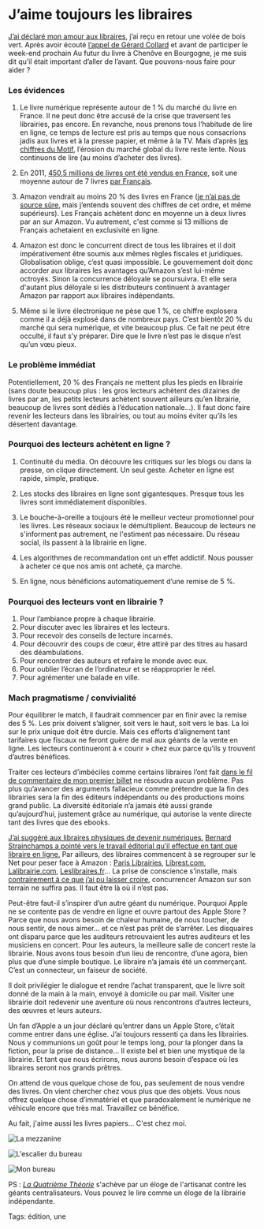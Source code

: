 # J’aime toujours les libraires

[J’ai déclaré mon amour aux libraires](http://blog.tcrouzet.com/2013/03/16/jaime-mon-libraire/), j’ai reçu en retour une volée de bois vert. Après avoir écouté [l’appel de Gérard Collard](http://www.lesdeblogueurs.tv/culture/livre-le-coup-de-gueule-de-gerard-collard/) et avant de participer le week-end prochain <a herf="https://www.facebook.com/Le.futur.du.livre?fref=ts">Au futur du livre à Chenôve en Bourgogne</a>, je me suis dit qu’il était important d’aller de l’avant. Que pouvons-nous faire pour aider ?<span id="more-32268"></span>


### Les évidences

1. Le livre numérique représente autour de 1 % du marché du livre en France. Il ne peut donc être accusé de la crise que traversent les librairies, pas encore. En revanche, nous prenons tous l’habitude de lire en ligne, ce temps de lecture est pris au temps que nous consacrions jadis aux livres et à la presse papier, et même à la TV. Mais d’après [les chiffres du Motif](http://www.lemotif.fr/fr/etudes-et-donnees/chiffres-cles/marche-du-livre), l’érosion du marché global du livre reste lente. Nous continuons de lire (au moins d’acheter des livres).

2. En 2011, [450,5 millions de livres ont été vendus en France](http://www.lemotif.fr/fr/etudes-et-donnees/chiffres-cles/marche-du-livre), soit une moyenne autour de 7 livres [par Français](http://www.insee.fr/fr/themes/document.asp?ref_id=T11F031).

3. Amazon vendrait au moins 20 % des livres en France ([je n’ai pas de source sûre](http://www.actualitte.com/economie/temoignage-quitter-amazon-avant-d-etre-dependant-des-ventes-40538.htm), mais j’entends souvent des chiffres de cet ordre, et même supérieurs). Les Français achètent donc en moyenne un à deux livres par an sur Amazon. Vu autrement, c'est comme si 13 millions de Français achetaient en exclusivité en ligne.

4. Amazon est donc le concurrent direct de tous les libraires et il doit impérativement être soumis aux mêmes règles fiscales et juridiques. Globalisation oblige, c’est quasi impossible. Le gouvernement doit donc accorder aux libraires les avantages qu’Amazon s’est lui-même octroyés. Sinon la concurrence déloyale se poursuivra. Et elle sera d'autant plus déloyale si les distributeurs continuent à avantager Amazon par rapport aux libraires indépendants.

5. Même si le livre électronique ne pèse que 1 %, ce chiffre explosera comme il a déjà explosé dans de nombreux pays. C’est bientôt 20 % du marché qui sera numérique, et vite beaucoup plus. Ce fait ne peut être occulté, il faut s’y préparer. Dire que le livre n’est pas le disque n’est qu’un vœu pieux.


### Le problème immédiat

Potentiellement, 20 % des Français ne mettent plus les pieds en librairie (sans doute beaucoup plus : les gros lecteurs achètent des dizaines de livres par an, les petits lecteurs achètent souvent ailleurs qu’en librairie, beaucoup de livres sont dédiés à l’éducation nationale...). Il faut donc faire revenir les lecteurs dans les librairies, ou tout au moins éviter qu’ils les désertent davantage.

### Pourquoi des lecteurs achètent en ligne ?

1. Continuité du média. On découvre les critiques sur les blogs ou dans la presse, on clique directement. Un seul geste. Acheter en ligne est rapide, simple, pratique.

2. Les stocks des libraires en ligne sont gigantesques. Presque tous les livres sont immédiatement disponibles.

3. Le bouche-à-oreille a toujours été le meilleur vecteur promotionnel pour les livres. Les réseaux sociaux le démultiplient. Beaucoup de lecteurs ne s'informent pas autrement, ne l'estiment pas nécessaire. Du réseau social, ils passent à la librairie en ligne.

4. Les algorithmes de recommandation ont un effet addictif. Nous pousser à acheter ce que nos amis ont acheté, ça marche.

5. En ligne, nous bénéficions automatiquement d’une remise de 5 %.


### Pourquoi des lecteurs vont en librairie ?

1. Pour l’ambiance propre à chaque librairie.
2. Pour discuter avec les libraires et les lecteurs.
3. Pour recevoir des conseils de lecture incarnés.
4. Pour découvrir des coups de cœur, être attiré par des titres au hasard des déambulations.
5. Pour rencontrer des auteurs et refaire le monde avec eux.
6. Pour oublier l’écran de l’ordinateur et se réapproprier le réel.
7. Pour agrémenter une balade en ville.

### Mach pragmatisme / convivialité

Pour équilibrer le match, il faudrait commencer par en finir avec la remise des 5 %. Les prix doivent s’aligner, soit vers le haut, soit vers le bas. La loi sur le prix unique doit être durcie. Mais ces efforts d’alignement tant tarifaires que fiscaux ne feront guère de mal aux géants de la vente en ligne. Les lecteurs continueront à « courir » chez eux parce qu’ils y trouvent d’autres bénéfices.

Traiter ces lecteurs d’imbéciles comme certains libraires l’ont fait [dans le fil de commentaire de mon premier billet](http://blog.tcrouzet.com/2013/03/16/jaime-mon-libraire/#comments) ne résoudra aucun problème. Pas plus qu’avancer des arguments fallacieux comme prétendre que la fin des librairies sera la fin des éditeurs indépendants ou des productions moins grand public. La diversité éditoriale n’a jamais été aussi grande qu’aujourd’hui, justement grâce au numérique, qui autorise la vente directe tant des livres que des ebooks.

[J’ai suggéré aux libraires physiques de devenir numériques.](http://blog.tcrouzet.com/2013/03/16/jaime-mon-libraire/) [Bernard Strainchamps a pointé vers le travail éditorial qu’il effectue en tant que libraire en ligne.](http://blog.feedbooks.com/fr/index.php/2012/09/05/le-roman-policier-nordique-a-lhonneur-sur-feedbooks/) Par ailleurs, des libraires commencent à se regrouper sur le Net pour peser face à Amazon : [Paris Librairies](http://www.parislibrairies.fr/), [Librest.com](http://www.librest.com/), [Lalibrairie.com](http://www.lalibrairie.com/), [Leslibraires.fr](http://www.leslibraires.fr/)… La prise de conscience s’installe, mais [contrairement à ce que j’ai pu laisser croire](http://blog.tcrouzet.com/2013/03/16/jaime-mon-libraire/), concurrencer Amazon sur son terrain ne suffira pas. Il faut être là où il n’est pas.

Peut-être faut-il s’inspirer d’un autre géant du numérique. Pourquoi Apple ne se contente pas de vendre en ligne et ouvre partout des Apple Store ? Parce que nous avons besoin de chaleur humaine, de nous toucher, de nous sentir, de nous aimer… et ce n’est pas prêt de s’arrêter. Les disquaires ont disparu parce que les auditeurs retrouvaient les autres auditeurs et les musiciens en concert. Pour les auteurs, la meilleure salle de concert reste la librairie. Nous avons tous besoin d’un lieu de rencontre, d’une agora, bien plus que d’une simple boutique. Le libraire n’a jamais été un commerçant. C’est un connecteur, un faiseur de société.

Il doit privilégier le dialogue et rendre l’achat transparent, que le livre soit donné de la main à la main, envoyé à domicile ou par mail. Visiter une librairie doit redevenir une aventure où nous rencontrons d’autres lecteurs, des œuvres et leurs auteurs.

Un fan d’Apple a un jour déclaré qu’entrer dans un Apple Store, c’était comme entrer dans une église. J’ai toujours ressenti ça dans les librairies. Nous y communions un goût pour le temps long, pour la plonger dans la fiction, pour la prise de distance… Il existe bel et bien une mystique de la librairie. Et tant que nous écrirons, nous aurons besoin d’espace où les libraires seront nos grands prêtres.

On attend de vous quelque chose de fou, pas seulement de nous vendre des livres. On vient chercher chez vous plus que des objets. Vous nous offrez quelque chose d’immatériel et que paradoxalement le numérique ne véhicule encore que très mal. Travaillez ce bénéfice.

Au fait, j'aime aussi les livres papiers... C'est chez moi.

![La mezzanine](http://blog.tcrouzet.comhttps://tcrouzet.com/images_tc/2013/04/bib2.jpg)

![L'escalier du bureau](http://blog.tcrouzet.comhttps://tcrouzet.com/images_tc/2013/04/bib3.jpg)

![Mon bureau](http://blog.tcrouzet.comhttps://tcrouzet.com/images_tc/2013/04/bib1.jpg)

PS : [*La Quatrième Théorie*](http://blog.tcrouzet.com/la-quatrieme-theorie/) s'achève par un éloge de l'artisanat contre les géants centralisateurs. Vous pouvez le lire comme un éloge de la librairie indépendante.

Tags: édition, une